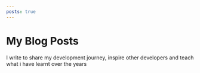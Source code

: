 ```yaml
---
posts: true
---
```

# My Blog  Posts

I write to share my development journey, inspire other developers and teach what i have learnt over the years
<posts />